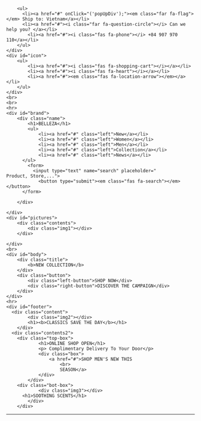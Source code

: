 <!doctype html>
<html>
<head>
<meta charset="utf-8">
<title>website</title>
	<link rel="stylesheet" type="text/css" href="Checkmate.css">
	<script src="https://kit.fontawesome.com/98a6614fe7.js" crossorigin="anonymous"></script>
	<link href="pic/N-ml3de5.html">
	
</head>

<body>
	<div id="header">
		
		<ul>
		  <li><a href="#" onClick="('popUpDiv');"><em class="far fa-flag"></em> Ship to: Vietnam</a></li>
		  <li><a href="#"><i class="far fa-question-circle"></i> Can we help you? </a></li>
			<li><a href="#"><i class="fas fa-phone"></i> +84 907 970 110</a></li>
		</ul>
	</div>
	<div id="icon">
		<ul>
			<li><a href="#"><i class="fas fa-shopping-cart"></i></a></li>
		 	<li><a href="#"><i class="fas fa-heart"></i></a></li>
		  	<li><a href="#"><em class="fas fa-location-arrow"></em></a></li>
		</ul>
	</div>
	<br>
	<br>
	<hr>
	<div id="brand">
		<div class="name">
			<h1>BELLEZA</h1>
			<ul>	
				<li><a href="#" class="left">New</a></li>
				<li><a href="#" class="left">Women</a></li>
				<li><a href="#" class="left">Men</a></li>
				<li><a href="#" class="left">Collection</a></li>
				<li><a href="#" class="left">News</a></li>
		  </ul>
			<form>
			  <input type="text" name="search" placeholder="        Product, Store,...">
				<button type="submit"><em class="fas fa-search"></em></button>
		  </form>
	
		</div>
	
	</div>
	<div id="pictures">
		<div class="contents">
			<div class="img1"></div>
		</div>
		
	</div>
	<br>
	<div id="body">
		<div class="title">
			<b>NEW COLLECTION</b>
		</div>
		<div class="button">
			<div class="left-button">SHOP NOW</div>
			<div class="right-button">DISCOVER THE CAMPAIGN</div>
		</div>
	</div>
	<hr>
	<div id="footer">
	  <div class="content">
			<div class="img2"></div>
			<h1><b>CLASSICS SAVE THE DAY</b></h1>
		</div>
	  <div class="contents2">
		<div class="top-box">
				<h1>ONLINE SHOP OPEN</h1>
				<p> Complimentary Delivery To Your Door</p>
				<div class="box">
					<a href="#">SHOP MEN'S NEW THIS 
						<br>
						SEASON</a>
				</div>	
			</div>
		<div class="bot-box">
				<div class="img3"></div>
		  <h1>SOOTHING SCENTS</h1>
			</div>
		</div>
<hr>
	</div>
</body>
</html>
